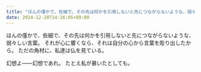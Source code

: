 ```yaml
---
title: "ほんの僅かで、些細で、その先は何かを引用しないと先につながらないような、弱々しい言葉。"
date: 2024-12-20T14:16:05+09:00
---
```

ほんの僅かで、些細で、その先は何かを引用しないと先につながらないような、弱々しい言葉。
それが心に響くなら、それは自分の心から言葉を彫り出したから。
ただの角材に、私達は仏を見ている。

幻想よ――幻想であれ。
たとえ私が暴いたとしても。
